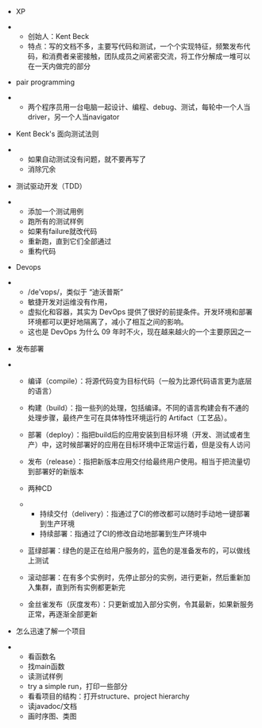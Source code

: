 - XP

- - 创始人：Kent Beck
  - 特点：写的文档不多，主要写代码和测试，一个个实现特征，频繁发布代码，和消费者亲密接触，团队成员之间紧密交流，将工作分解成一堆可以在一天内做完的部分      

- pair programming

- - 两个程序员用一台电脑一起设计、编程、debug、测试，每轮中一个人当driver，另一个人当navigator 

- Kent Beck's 面向测试法则

- - 如果自动测试没有问题，就不要再写了
  - 消除冗余

- 测试驱动开发（TDD）

- - 添加一个测试用例
  - 跑所有的测试样例
  - 如果有failure就改代码
  - 重新跑，直到它们全部通过
  - 重构代码

- Devops

- - /de'vɒps/，类似于 “迪沃普斯”
  - 敏捷开发对运维没有作用，
  - 虚拟化和容器，其实为 DevOps 提供了很好的前提条件。开发环境和部署环境都可以更好地隔离了，减小了相互之间的影响。
  - 这也是 DevOps 为什么 09      年时不火，现在越来越火的一个主要原因之一

- 发布部署

- - 编译（compile）：将源代码变为目标代码（一般为比源代码语言更为底层的语言）

  - 构建（build）：指一些列的处理，包括编译。不同的语言构建会有不通的处理步骤，最终产生可在具体特性环境运行的 Artifact（工艺品）。

  - 部署（deploy）：指把build后的应用安装到目标环境（开发、测试或者生产）中，这时候部署好的应用在目标环境中正常运行着，但是没有人访问

  - 发布（release）：指把新版本应用交付给最终用户使用。相当于把流量切到部署好的新版本 

  - 两种CD

  - - 持续交付（delivery）：指通过了CI的修改都可以随时手动地一键部署到生产环境
    - 持续部署：指通过了CI的修改自动地部署到生产环境中

  - 蓝绿部署：绿色的是正在给用户服务的，蓝色的是准备发布的，可以做线上测试

  - 滚动部署：在有多个实例时，先停止部分的实例，进行更新，然后重新加入集群，直到所有实例都更新完

  - 金丝雀发布（灰度发布）：只更新或加入部分实例，令其最新，如果新服务正常，再逐渐全部更新 

- 怎么迅速了解一个项目

- - 看函数名
  - 找main函数
  - 读测试样例
  - try a simple run，打印一些部分
  - 看看项目的结构：打开structure、project hierarchy
  - 读javadoc/文档
  - 画时序图、类图